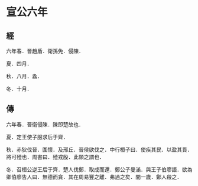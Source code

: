 # 宣公六年
## 經

六年春．晉趙盾．衛孫免．侵陳．

夏．四月．

秋．八月．螽．

冬．十月．

## 傳

六年春．晉衛侵陳．陳即楚故也．

夏．定王使子服求后于齊．

秋．赤狄伐晉．圍懷．及邢丘．晉侯欲伐之．中行桓子曰．使疾其民．以盈其貫．將可殪也．周書曰．殪戎殷．此類之謂也．

冬．召桓公逆王后于齊．楚人伐鄭．取成而還．鄭公子曼滿．與王子伯廖語．欲為卿伯廖告人曰．無德而貪．其在周易豐之離．弗過之矣．間一歲．鄭人殺之．

